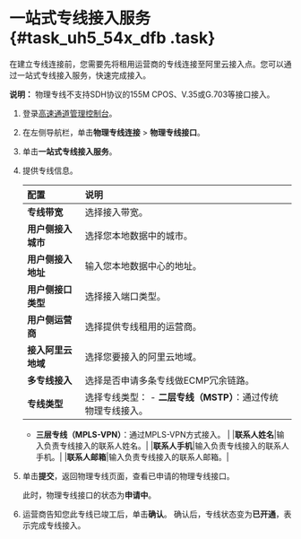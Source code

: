# 一站式专线接入服务 {#task_uh5_54x_dfb .task}

在建立专线连接前，您需要先将租用运营商的专线连接至阿里云接入点。您可以通过一站式专线接入服务，快速完成接入。

**说明：** 物理专线不支持SDH协议的155M CPOS、V.35或G.703等接口接入。

1.  登录[高速通道管理控制台](https://expressconnectnext.console.aliyun.com)。 
2.  在左侧导航栏，单击**物理专线连接** \> **物理专线接口**。 
3.  单击**一站式专线接入服务**。 
4.  提供专线信息。 

    |配置|说明|
    |:-|:-|
    |**专线带宽**|选择接入带宽。|
    |**用户侧接入城市**|选择您本地数据中的城市。|
    |**用户侧接入地址**|输入您本地数据中心的地址。|
    |**用户侧接口类型**|选择接入端口类型。|
    |**用户侧运营商**|选择提供专线租用的运营商。|
    |**接入阿里云地域**|选择您要接入的阿里云地域。|
    |**多专线接入**|选择是否申请多条专线做ECMP冗余链路。|
    |**专线类型**|选择专线类型：    -   **二层专线（MSTP）**：通过传统物理专线接入。
    -   **三层专线（MPLS-VPN）**：通过MPLS-VPN方式接入。
|
    |**联系人姓名**|输入负责专线接入的联系人姓名。|
    |**联系人手机**|输入负责专线接入的联系人手机。|
    |**联系人邮箱**|输入负责专线接入的联系人邮箱。|

5.  单击**提交**，返回物理专线页面，查看已申请的物理专线接口。 

    此时，物理专线接口的状态为**申请中**。

6.  运营商告知您此专线已竣工后，单击**确认**。 确认后，专线状态变为**已开通**，表示完成专线接入。


